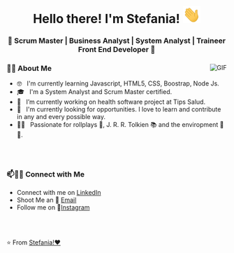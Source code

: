
<h1 align="center">Hello there! I'm Stefania! <img src="https://raw.githubusercontent.com/ABSphreak/ABSphreak/master/gifs/Hi.gif" width="40px" /> </h1>
<h3 align="center">🚀 Scrum Master | Business Analyst | System Analyst | Traineer Front End Developer  🚀</h3>
<div>
<img align="right" alt="GIF" src="https://media.giphy.com/media/LHZyixOnHwDDy/giphy.gif" />

  <h3> 👩‍💻 About Me </h3>

  - 🤓 &nbsp; I'm currently learning Javascript, HTML5, CSS, Boostrap, Node Js.
  - 🎓 &nbsp; I'm a System Analyst and Scrum Master certified.
  - 💼 &nbsp; I’m currently working on health software project at Tips Salud.
  - 🌱 &nbsp; I'm currently looking for opportunities. I love to learn and contribute in any and every possible way.
  - 🙋‍♀️ &nbsp; Passionate for rollplays 🎲, J. R. R. Tolkien 📚 and the enviropment 🐳🌳.
</div> 
</div>
<br>
</br>

### 📫🤝🏻 Connect with Me

 - Connect with me on [LinkedIn](https://www.linkedin.com/in/stefania-scazzola-686329a5/) 
 - Shoot Me an 💌 [Email](mailto:stefaniascazzola@gmail.com) 
 - Follow me on 🤝[Instagram](https://www.instagram.com/stefyscazzola11/) 

<br>
</br>

⭐️ From [Stefania!♥](https://github.com/StefaniaScazzola)
